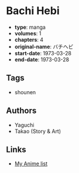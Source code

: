 # Bachi Hebi

-   **type**: manga
-   **volumes**: 1
-   **chapters**: 4
-   **original-name**: バチヘビ
-   **start-date**: 1973-03-28
-   **end-date**: 1973-03-28

## Tags

-   shounen

## Authors

-   Yaguchi
-   Takao (Story & Art)

## Links

-   [My Anime list](https://myanimelist.net/manga/95530/Bachi_Hebi)
